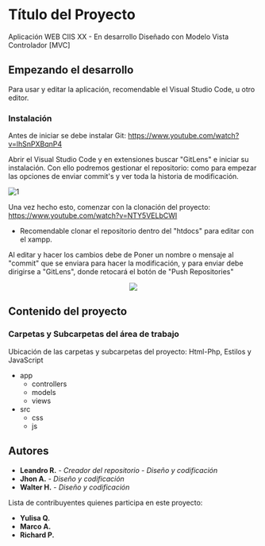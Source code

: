 # Título del Proyecto

Aplicación WEB CIIS XX - En desarrollo
Diseñado con Modelo Vista Controlador [MVC]

## Empezando el desarrollo

Para usar y editar la aplicación, recomendable el Visual Studio Code, u otro editor.

### Instalación

Antes de iniciar se debe instalar Git: https://www.youtube.com/watch?v=lhSnPXBqnP4

Abrir el Visual Studio Code y en extensiones buscar "GitLens" e iniciar su instalación.
Con ello podremos gestionar el repositorio: como para empezar las opciones de enviar commit's y ver toda la historia de modificación.

![1](https://user-images.githubusercontent.com/39451593/50381263-a496b000-0650-11e9-9fd9-9866a2a7f9ba.png)

Una vez hecho esto, comenzar con la clonación del proyecto: https://www.youtube.com/watch?v=NTY5VELbCWI
- Recomendable clonar el repositorio dentro del "htdocs" para editar con el xampp.

Al editar y hacer los cambios debe de Poner un nombre o mensaje al "commit" que se enviara para hacer la modificación, y para enviar debe dirigirse a "GitLens", donde retocará el botón de "Push Repositories"

<p align="center">
   <img src ="https://user-images.githubusercontent.com/39451593/50381344-ce50d680-0652-11e9-804e-368722b5a9e9.png" /></div>
</p>

## Contenido del proyecto

### Carpetas y Subcarpetas del área de trabajo

Ubicación de las carpetas y subcarpetas del proyecto: Html-Php, Estilos y JavaScript

* app
  * controllers
  * models
  * views
* src
  * css
  * js

## Autores

* **Leandro R.** - *Creador del repositorio - Diseño y codificación*
* **Jhon A.** - *Diseño y codificación*
* **Walter H.** - *Diseño y codificación*

Lista de contribuyentes quienes participa en este proyecto:
* **Yulisa Q.**
* **Marco A.**
* **Richard P.**

